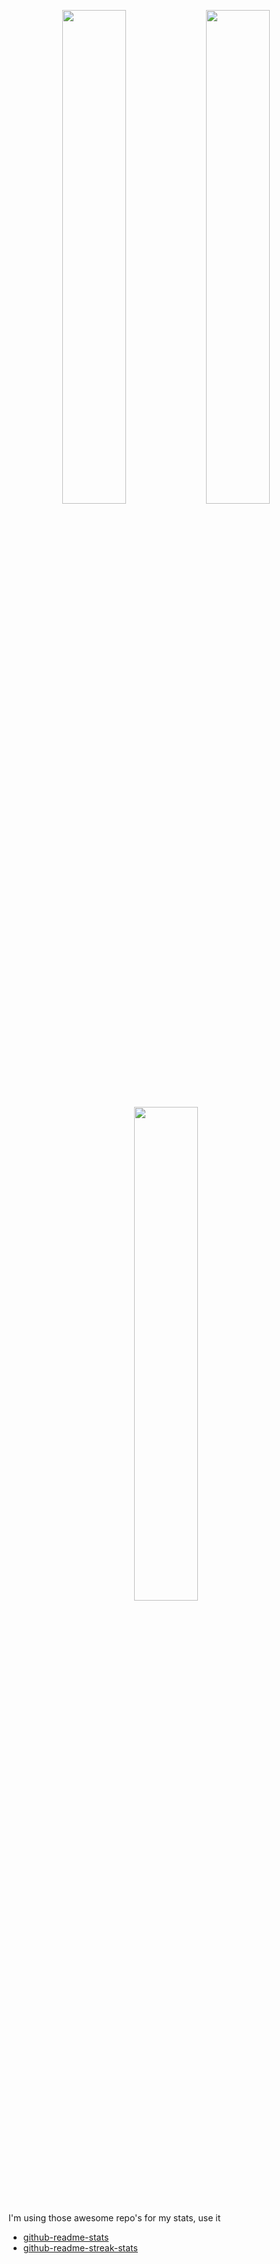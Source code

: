  <p align="center">
  <img width="45%" src="https://github-readme-stats.vercel.app/api?username=jonhteper&count_private=true&show_icons=true&theme=dark&icon_color=FFFFFF" />
  <img width="45%" src="https://gh-readme-streak-stats-miror.herokuapp.com?user=jonhteper&theme=dark&date_format=j%2Fn%5B%2FY%5D" />
  <img width="45%" src="https://github-readme-stats.vercel.app/api/top-langs/?username=jonhteper&layout=compact&theme=github_dark" />
</p>


I'm using those awesome repo's for my stats, use it
* [github-readme-stats](https://github.com/anuraghazra/github-readme-stats)
* [github-readme-streak-stats](https://github.com/DenverCoder1/github-readme-streak-stats)
